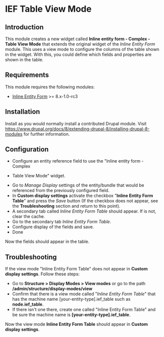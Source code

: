 # IEF Table View Mode

## Introduction

This module creates a new widget called **Inline entity form - Complex - Table
View Mode** that extends the original widget of the *Inline Entity Form* module.
This uses a view mode to configure the columns of the table shown in the widget.
With this, you could define which fields and properties are shown in the table.

## Requirements

This module requires the following modules:

 * [Inline Entity Form](https://www.drupal.org/project/inline_entity_form) >=
 8.x-1.0-rc3

## Installation
Install as you would normally install a contributed Drupal module. Visit
https://www.drupal.org/docs/8/extending-drupal-8/installing-drupal-8-modules
for further information.

## Configuration
* Configure an entity reference field to use the "Inline entity form - Complex
- Table View Mode" widget.
* Go to *Manage Display* settings of the entity/bundle that would be referenced
from the previously configured field.
* In **Custom display settings** activate the checkbox "**Inline Entity Form
Table**" and press the *Save* button (If the checkbox does not appear, see the
**Troubleshooting** section and return to this point).
* A secondary tab called *Inline Entity Form Table* should appear. If is not,
clear the cache.
* Go to the secondary tab *Inline Entity Form Table*.
* Configure display of the fields and save.
* Done

Now the fields should appear in the table.

## Troubleshooting
If the view mode "Inline Entity Form Table" does not appear in **Custom display
settings**. Follow these steps:

* Go to **Structure > Display Modes > View modes** or go to the path
**/admin/structure/display-modes/view**
* Confirm that there is a view mode called "*Inline Entity Form Table*" that has
the machine name [your-entity-type].ief_table such as **node.ief_table**.
* If there isn't one there, create one called "Inline Entity Form Table" and be
sure the machine name is **[your-entity-type].ief_table**.

Now the view mode **Inline Entity Form Table** should appear in **Custom display
settings**.

